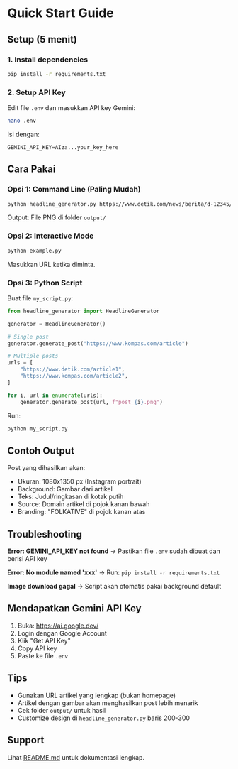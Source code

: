 # Quick Start Guide

## Setup (5 menit)

### 1. Install dependencies
```bash
pip install -r requirements.txt
```

### 2. Setup API Key
Edit file `.env` dan masukkan API key Gemini:
```bash
nano .env
```

Isi dengan:
```
GEMINI_API_KEY=AIza...your_key_here
```

## Cara Pakai

### Opsi 1: Command Line (Paling Mudah)

```bash
python headline_generator.py https://www.detik.com/news/berita/d-12345/artikel-berita
```

Output: File PNG di folder `output/`

### Opsi 2: Interactive Mode

```bash
python example.py
```

Masukkan URL ketika diminta.

### Opsi 3: Python Script

Buat file `my_script.py`:

```python
from headline_generator import HeadlineGenerator

generator = HeadlineGenerator()

# Single post
generator.generate_post("https://www.kompas.com/article")

# Multiple posts
urls = [
    "https://www.detik.com/article1",
    "https://www.kompas.com/article2",
]

for i, url in enumerate(urls):
    generator.generate_post(url, f"post_{i}.png")
```

Run:
```bash
python my_script.py
```

## Contoh Output

Post yang dihasilkan akan:
- Ukuran: 1080x1350 px (Instagram portrait)
- Background: Gambar dari artikel
- Teks: Judul/ringkasan di kotak putih
- Source: Domain artikel di pojok kanan bawah
- Branding: "FOLKATIVE" di pojok kanan atas

## Troubleshooting

**Error: GEMINI_API_KEY not found**
→ Pastikan file `.env` sudah dibuat dan berisi API key

**Error: No module named 'xxx'**
→ Run: `pip install -r requirements.txt`

**Image download gagal**
→ Script akan otomatis pakai background default

## Mendapatkan Gemini API Key

1. Buka: https://ai.google.dev/
2. Login dengan Google Account
3. Klik "Get API Key"
4. Copy API key
5. Paste ke file `.env`

## Tips

- Gunakan URL artikel yang lengkap (bukan homepage)
- Artikel dengan gambar akan menghasilkan post lebih menarik
- Cek folder `output/` untuk hasil
- Customize design di `headline_generator.py` baris 200-300

## Support

Lihat [README.md](README.md) untuk dokumentasi lengkap.
